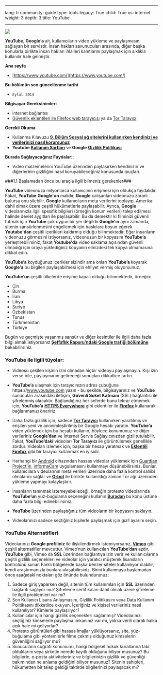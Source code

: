 

---

lang: tr
community: guide
type: tools
legacy: True
child: True
os: internet
weight: 3
depth: 3
title: YouTube

---

![](/sbox/screen/Youtube/00.png)

**YouTube**, **Google’a** ait, kullanıcıların video yükleme ve paylaşmasını sağlayan bir servistir. İnsan hakları savunucuları arasında, diğer başka konularla birlikte insan hakları ihlalleri kanıtlarını paylaşmak için sıklıkla kullanılır hale gelmiştir. 

**Ana sayfa**

-    [https://www.youtube.com/](https://www.youtube.com/)

**Bu bölümün son güncellenme tarihi**

-     Eylül 2014

**Bilgisayar Gereksinimleri**

- İnternet bağlantısı
- [Güvenlik eklentileri ile Firefox web tarayıcısı](/tr/firefox_main) ya da [Tor Tarayıcı](/tr/tor_main)

**Gerekli Okuma**

- Kullanma Kılavuzu  [**9. Bölüm Sosyal ağ sitelerini kullanırken kendinizi ve verilerinizi nasıl korursunuz**](/chapter-9)
- **Youtube** [**Kullanım Şartları**](https://www.youtube.com/t/terms) ve **Google** [**Gizlilik Politikası**](https://www.google.com/intl/en/policies/privacy/)

**Burada Sağlayacağınız Faydalar:**: 

- Video malzemelerini YouTube üzerinden paylaşırken kendinizin ve diğerlerinin gizliliğini nasıl koruyabileceğiniz konusunda ipuçları.

###1.1 Başlamadan önce bu araçla ilgili bilmeniz gerekenler###

**YouTube** videonuza milyonlarca kullanıcının erişmesi için oldukça faydalıdır. Fakat, **YouTube** **Google'un** malıdır, **Google** calışanları videonuzu zararlı bulursa onu silebilir. **Google** kullanıcıların meta verilerini toplayıp, Amerika dahil olmak üzere çeşitli hükümetlerle paylaşabilir. Ayrıca, **Google** videolarınızla ilgili spesifik bilgileri (örneğin konum verileri) talep edilmesi halinde devlet aygıtları ile paylaşabilir. Bu da demektir ki filminizi güvenli tutmak için **YouTube** çok uygun bir yer değildir.**Google’ın** aynı zamanda, sitenin sansürlenmesini engellemek için baskılara boyun eğerek **Youtube'dan** çeşitli içerikleri kaldırmış olduğu bilinmektedir. Eğer insanların videonuzu görmesini istiyorsanız, videonuzun bir kopyasını **YouTube’a** yerleştirebilirsiniz, fakat **Youtube'da** video saklama açısından güvenli olmadığı için oraya yüklediğiniz kopyanın elinizdeki tek kopya olmamasına dikkat edin. 

**YouTube’a** koyduğunuz içerikler sizindir ama onları **YouTube’a** koyarak **Google’a** bu bilgileri paylaşabilmesi için ehliyet vermiş oluyorsunuz.

**YouTube’un** çeşitli ülkelerde erişime kapalı olduğu bilinmektedir, örneğin:

* Çin
* Burma 
* İran
* Libya
* Suriye
* Özbekistan
* Tunus
* Türkmenistan
* Türkiye

Bugün ve geçmişte yaşanmış sansür ve diğer kesintiler ile ilgili daha fazla bilgi almak istiyorsanız [**Şeffaflık Raporu’ndaki Google trafiği bölümüne**](https://www.google.com/transparencyreport/traffic/) bakabilirsiniz. 

### YouTube ile ilgili tüyolar: ###

-  Videosu çekilen kişinin izni olmadan hiçbir videoyu paylaşmayın. Kişi izin verse bile, paylaşmanın getireceği sonuçları dikkatlice tartın. 

- **YouTube’a** ulaşmak için tarayıcınızın adres çubuğuna http**s**://www.youtube.com yazın - bu şekilde, bilgisayarınız ve **YouTube** sunucuları arasındaki iletişim, **Güvenli Soket Katmanı** (SSL) bağlantısı ile şifrelenmiş olacaktır. Bağlandığınız her seferde bunu tekrar etmemek için, **YouTube’a** [**HTTPS Everywhere**](/tr/firefox_others#5.5) gibi eklentiler ile [**Firefox**](/tr/firefox_main) kullanarak bağlanmanızı öneririz

- Daha fazla gizlilik için, sadece [**Tor Tarayıcı**](/en/tor_main) kullanırken yaratılmış ve erişilen yeni ve anonimleştirilmiş bir Google hesabı yaratın. **YouTube’a** video yüklemek için bu hesabı kullanın, böylece konumunuz ve diğer verileriniz **Google’dan** ve İnternet Servis Sağlayıcınızdan gizli tutulabilir. Fakat, **YouTube’daki** videoları **Tor Tarayıcı** ile görüntülemek genellikle zordur. Videoları izlemek için, başka bir hesap yaratmak ve [**Eklentili Firefox**](/en/firefox_main) gibi bir tarayıcı kullanmak en iyisidir. 

- Herhangi bir [Android](/tr/glossary#Android) cihazından hassas videolar yüklemek için  [Guardian Project'in](/tr/glossary#guardian_project), [InformaCam](https://guardianproject.info/apps/informacam) uygulamasını kullanmayı düşünebilirsiniz. Bunlar, kullanıcılara videolarının meta verileri üzerinde daha fazla kontrol sahibi olmalarını sağlar ve [**Orbot**](/tr/orbot_main) ile birlikte kullanıldığı zaman Tor ağı üzerinden yükleme yapmayı kolaylaştırır. 

- İnsanların tanınmak istemeyebeileceği, örneğin protesto videolarında **YouTube’un** yüz-buğulama seçeneğini kullanın.[**Buradan**](http://support.google.com/youtube/bin/static.py?hl=en&guide=1388381&page=guide.cs&answer=2640535) bu konu üstüne daha fazla bilgi edinebilirsiniz.

- **YouTube** üzerinden paylaştığınız tüm videoların bir kopyasını saklayın. 

- Videolarınızı sadece seçtiğiniz kişilerle paylaşmak için *gizli* ayarını seçin. 

### YouTube Alternatifleri ### 

Videolarınızı **Google profiliniz** ile ilişkilendirmek istemiyorsanız, [**Vimeo**](https://www.vimeo.com) gibi çeşitli alternatifler mevcuttur. Vimeo’nun kullanıcıları **YouTube’dan** azdır. **YouTube** gibi, Vimeo da **SSL** üzerinden bağlantıya izin verir ve kullanıcılarına çeşitli gizlilik seçenekleri ve videolar için yaratıcı müşterek lisansların kontrolünü sunar. Farklı bölgelerde başka benzer siteler kullanılıyor olabilir, kendi araştırmanızla bunlara ulaşabilirsiniz. Birini kullanmaya başlamadan önce aşağıdaki noktaları göz önünde bulundurunuz: 

1. Sadece giriş yaparken değil, sitenin tüm kullanımları için **SSL** üzerinden bağlantı sağlıyor mu? Şifreleme sertifikaları dahil olmak üzere şifreleme ile ilgili problemleri var mı?
2. Son Kullanıcı Lisans Anlaşmasını, Gizlilik Politikasını veya Data Kullanım Politikasını dikkatlice okuyun. İçeriğiniz ve kişisel verileriniz nasıl kullanılıyor? Kimlerle paylaşılıyor?
3. Kullanıcılar için hangi gizlilik seçenekleri sağlanmış? Videolarınızı seçtiğiniz kimselerle paylaşma imkanınız var mı, yoksa verili olarak halka açık hale mi geliyorlar?
4. Protesto görüntüleri gibi hassas imajlar yüklüyorsanız, site, yüz-buğulama gibi yöntemlerle filme çekmiş olduğunuz kimselerin güvenliğini sağlıyor mu?
5. Sunucuların coğrafi konumunu, hangi bölgesel hukuk kurallarına tabi olduklarını veya şirketin nerede kayıtlı olduğunu biliyor musunuz? Bu bilgilerin, e-posta aktiviteleriniz ve bilgilerinizin gizlilik ve güvenliği bakımından ne anlama geldiğini biliyor musunuz? Sitenin sahipleri, hükumetten bir talep geldiği taktirde bilgilerinizi paylaşacak mı?


